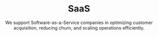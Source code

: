 ---
layout: sub-industry
parent: Technology
order: 1
title: "SaaS"
subtitle: "We support Software-as-a-Service companies in optimizing customer acquisition, reducing churn, and scaling operations efficiently."
challenges:
  - "Customer acquisition cost optimization"
  - "Churn reduction and customer retention"
  - "Scalable infrastructure management"
  - "Balancing growth with profitability"
solutions:
  - title: "Customer Lifecycle Optimization"
    content:
      - "Customer segmentation and targeting refinement"
      - "Onboarding and adoption acceleration strategies"
      - "Proactive churn prediction and prevention"
  - title: "Financial Performance Enhancement"
    content:
      - "Unit economics analysis and improvement"
      - "Revenue recognition optimization"
      - "Investor reporting and metrics alignment"
  - title: "Scalable Operations Design"
    content:
      - "Infrastructure scalability planning"
      - "Automated deployment and CI/CD pipelines"
      - "Performance monitoring and optimization"
outcomes:
  - "20-30% reduction in customer acquisition costs"
  - "15-25% improvement in net revenue retention"
  - "Enhanced operational efficiency and scalability"
  - "Improved financial metrics and investor confidence"
why_choose:
  - "SaaS Expertise: Deep understanding of SaaS business models and growth drivers."
  - "Data-Driven Solutions: Leveraging advanced analytics for customer and financial optimization."
  - "Scalable Operations: Designing infrastructure and processes that support rapid growth."
  - "Revenue Optimization: Enhancing unit economics and revenue recognition practices."
  - "Collaborative Partnership: Working closely with your team to ensure tailored and effective solutions."
  
cta: "Ready to accelerate your SaaS growth and optimize your operations? Contact SLKone today to discover how our specialized services can drive your customer acquisition and retention strategies."
---